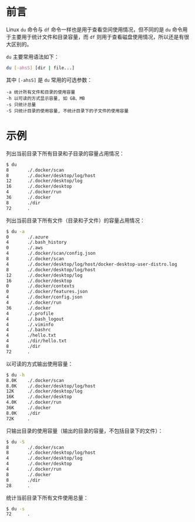 # 前言

Linux `du` 命令与 `df` 命令一样也是用于查看空间使用情况，但不同的是 `du` 命令用于主要用于统计文件和目录容量，而 `df` 则用于查看磁盘使用情况，所以还是有很大区别的。

`du` 主要常用语法如下：

```bash
du [-ahsS] [dir | file...]
```

其中 `[-ahsS]` 是 `du` 常用的可选参数：

```
-a 统计所有文件和目录的使用容量
-h 以可读的方式显示容量, 如 GB、MB
-s 只统计总量
-S 只统计目录的使用容量, 不统计目录下的子文件的使用容量
```

# 示例

列出当前目录下所有目录和子目录的容量占用情况：

```bash
$ du
8       ./.docker/scan
8       ./.docker/desktop/log/host
12      ./.docker/desktop/log
16      ./.docker/desktop
4       ./.docker/run
36      ./.docker
8       ./dir
72      .
```

列出当前目录下所有文件（目录和子文件）的容量占用情况：

```bash
$ du -a
0       ./.azure
4       ./.bash_history
0       ./.aws
4       ./.docker/scan/config.json
8       ./.docker/scan
4       ./.docker/desktop/log/host/docker-desktop-user-distro.log
8       ./.docker/desktop/log/host
12      ./.docker/desktop/log
16      ./.docker/desktop
0       ./.docker/contexts
0       ./.docker/features.json
4       ./.docker/config.json
4       ./.docker/run
36      ./.docker
4       ./.profile
4       ./.bash_logout
4       ./.viminfo
4       ./.bashrc
4       ./hello.txt
4       ./dir/hello.txt
8       ./dir
72      .
```

以可读的方式输出使用容量：

```bash
$ du -h
8.0K    ./.docker/scan
8.0K    ./.docker/desktop/log/host
12K     ./.docker/desktop/log
16K     ./.docker/desktop
4.0K    ./.docker/run
36K     ./.docker
8.0K    ./dir
72K     .
```

只输出目录的使用容量（输出的目录的容量，不包括目录下的文件）：

```bash
$ du -S
8       ./.docker/scan
8       ./.docker/desktop/log/host
4       ./.docker/desktop/log
4       ./.docker/desktop
4       ./.docker/run
8       ./.docker
8       ./dir
28      .
```

统计当前目录下所有文件使用总量：

```bash
$ du -s
72      .
```

